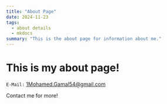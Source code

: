 ```yaml
---
title: "About Page"
date: 2024-11-23
tags:
  - about details
  - mkdocs
summary: "This is the about page for information about me."
---
```



# This is my about page!

`E-Mail:` 1Mohamed.Gamal54@gmail.com

Contact me for more!
